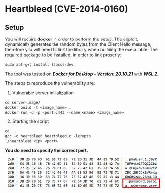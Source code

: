 Heartbleed (CVE-2014-0160)
==========

## Setup

You will require **docker** in order to perform the setup.
The exploit, dynamically generates the random bytes from the Client Hello message,
therefore you will need to link the library when building the executable.
The required package to be installed, in order to link properly:
```
sudo apt-get install libssl-dev
```
The tool was tested on ***Docker for Desktop - Version: 20.10.21*** with ***WSL 2***.

The steps to reproduce the vulnerability are:
1.  Vulnerable server initialization
```
cd server-image/
docker build -t <image_name> .
docker run -d -p <port>:443 --name <name> <image_name>
```
2. Starting the script

```
cd ..
gcc -o heartbleed heartbleed.c -lcrypto
./heartbleed <ip> <port>

```

**You do need to specify the correct port.**

![Heartbleed Leak of 65535 bytes](./resources/heartbleed-dump.png)

